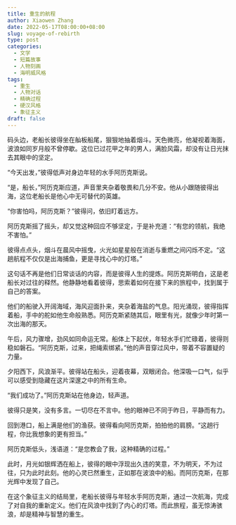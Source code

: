 ```yaml
---
title: 重生的航程
author: Xiaowen Zhang
date: 2022-05-17T08:00:00+08:00
slug: voyage-of-rebirth
type: post
categories:
  - 文学
  - 短篇故事
  - 人物刻画
  - 海明威风格
tags:
  - 重生
  - 人物对话
  - 精确过程
  - 硬汉风格
  - 象征主义
draft: false
---
```


码头边，老船长彼得坐在舢板船尾，狠狠地抽着烟斗。天色微亮，他凝视着海面，波浪如同岁月般不曾停歇。这位已过花甲之年的男人，满脸风霜，却没有让日光抹去其眼中的坚定。

“今天出发，”彼得低声对身边年轻的水手阿历克斯说。

“是，船长，”阿历克斯应道，声音里夹杂着敬畏和几分不安。他从小跟随彼得出海，这位老船长是他心中无可替代的英雄。

“你害怕吗，阿历克斯？”彼得问，依旧盯着远方。

阿历克斯摇了摇头，却又觉这种回应不够坚定，于是补充道：“有您的领航，我绝不害怕。”

彼得点点头，烟斗在晨风中摇曳，火光如星星般在消逝与重燃之间闪烁不定。“这趟航程不仅仅是出海捕鱼，更是寻找心中的灯塔。”

这句话不再是他们日常谈话的内容，而是彼得人生的提炼。阿历克斯明白，这是老船长对过往的释然。他静静地看着彼得，思索着如何在接下来的旅程中，找到属于自己的答案。

他们的船驶入开阔海域，海风迎面扑来，夹杂着海盐的气息。阳光涌现，彼得指挥着船，手中的舵如他生命般熟悉。阿历克斯紧随其后，眼里有光，就像少年时第一次出海的那天。

午后，风力骤增，劲风如同命运无常。船体上下起伏，年轻水手们忙碌着，彼得则稳如磐石。“阿历克斯，过来，把绳索绑紧。”他的声音穿过风中，带着不容置疑的力量。

夕阳西下，风浪渐平。彼得站在船头，迎着夜幕，双眼闭合。他深吸一口气，似乎可以感受到隐藏在这片深邃之中的所有生命。

“我们成功了。”阿历克斯站在他身边，轻声道。

彼得只是笑，没有多言。一切尽在不言中。他的眼神已不同于昨日，平静而有力。

回到港口，船上满是他们的渔获。彼得看向阿历克斯，拍拍他的肩膀。“这趟行程，你比我想象的更有担当。”

阿历克斯低头，浅语道：“是您教会了我，这种精确的过程。”

此时，月光如银辉洒在船上，彼得的眼中浮现出久违的笑意，不为明天，不为过往，只为此时此刻。他的心灵已然重生，正如那在波浪中的船。而阿历克斯，在那光辉中发现了自己。

在这个象征主义的结局里，老船长彼得与年轻水手阿历克斯，通过一次航海，完成了对自我的重新定义。他们在风浪中找到了内心的灯塔。而此旅程，虽无惊涛骇浪，却是精神与智慧的重生。